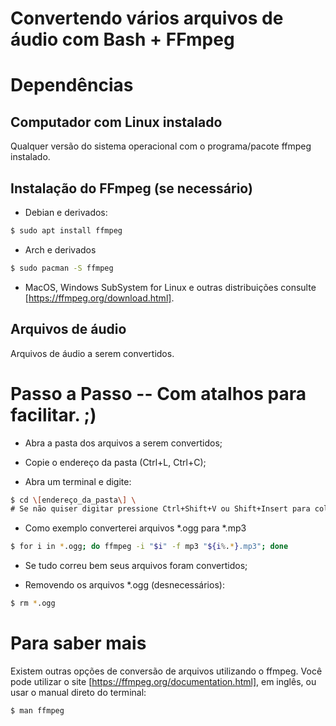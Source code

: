 Convertendo vários arquivos de áudio com Bash + FFmpeg
===================

# Dependências

## Computador com Linux instalado

Qualquer versão do sistema operacional com o programa/pacote ffmpeg instalado.

## Instalação do FFmpeg (se necessário)

* Debian e derivados:
```sh
$ sudo apt install ffmpeg
```

* Arch e derivados
```sh
$ sudo pacman -S ffmpeg
```

* MacOS, Windows SubSystem for Linux e outras distribuições consulte [https://ffmpeg.org/download.html].


## Arquivos de áudio

Arquivos de áudio a serem convertidos.


# Passo a Passo -- Com atalhos para facilitar. ;)

* Abra a pasta dos arquivos a serem convertidos;

* Copie o endereço da pasta (Ctrl+L, Ctrl+C);

* Abra um terminal e digite:

```sh
$ cd \[endereço_da_pasta\] \
# Se não quiser digitar pressione Ctrl+Shift+V ou Shift+Insert para colar o endereço da pasta que contém os arquivos
```

* Como exemplo converterei arquivos *.ogg para *.mp3

```sh
$ for i in *.ogg; do ffmpeg -i "$i" -f mp3 "${i%.*}.mp3"; done
```

* Se tudo correu bem seus arquivos foram convertidos;

* Removendo os arquivos *.ogg (desnecessários):

```sh
$ rm *.ogg
```


# Para saber mais

Existem outras opções de conversão de arquivos utilizando o ffmpeg. Você pode utilizar o site [https://ffmpeg.org/documentation.html], em inglês, ou usar o manual direto do terminal:

```sh
$ man ffmpeg
```
